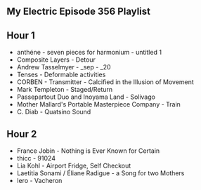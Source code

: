 ## My Electric Episode 356 Playlist
## Hour 1
- anthéne - seven pieces for harmonium - untitled 1
- Composite Layers - Detour
- Andrew Tasselmyer - _sep - _20
- Tenses - Deformable activities
- CORBEN - Transmitter - Calcified in the Illusion of Movement
- Mark Templeton - Staged/Return
- Passepartout Duo and Inoyama Land - Solivago
- Mother Mallard's Portable Masterpiece Company - Train
- C. Diab - Quatsino Sound

## Hour 2
- France Jobin - Nothing is Ever Known for Certain
- thicc - 91024
- Lia Kohl - Airport Fridge, Self Checkout
- Laetitia Sonami / Éliane Radigue - a Song for two Mothers
- lero - Vacheron

